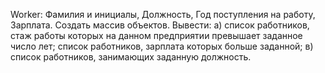 Worker: Фамилия и инициалы, Должность, Год поступления на работу, Зарплата. Создать массив объектов.
Вывести:
а) список работников, стаж работы которых на данном предприятии превышает заданное число лет;
список работников, зарплата которых больше заданной;
в) список работников, занимающих заданную должность.
